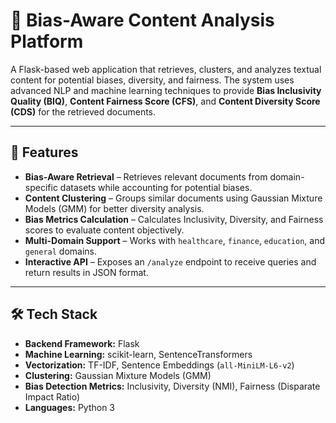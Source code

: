 # 🧠 Bias-Aware Content Analysis Platform

A Flask-based web application that retrieves, clusters, and analyzes textual content for potential biases, diversity, and fairness. The system uses advanced NLP and machine learning techniques to provide **Bias Inclusivity Quality (BIQ)**, **Content Fairness Score (CFS)**, and **Content Diversity Score (CDS)** for the retrieved documents.

---

## 🚀 Features

- **Bias-Aware Retrieval** – Retrieves relevant documents from domain-specific datasets while accounting for potential biases.
- **Content Clustering** – Groups similar documents using Gaussian Mixture Models (GMM) for better diversity analysis.
- **Bias Metrics Calculation** – Calculates Inclusivity, Diversity, and Fairness scores to evaluate content objectively.
- **Multi-Domain Support** – Works with `healthcare`, `finance`, `education`, and `general` domains.
- **Interactive API** – Exposes an `/analyze` endpoint to receive queries and return results in JSON format.

---

## 🛠 Tech Stack

- **Backend Framework:** Flask
- **Machine Learning:** scikit-learn, SentenceTransformers
- **Vectorization:** TF-IDF, Sentence Embeddings (`all-MiniLM-L6-v2`)
- **Clustering:** Gaussian Mixture Models (GMM)
- **Bias Detection Metrics:** Inclusivity, Diversity (NMI), Fairness (Disparate Impact Ratio)
- **Languages:** Python 3



